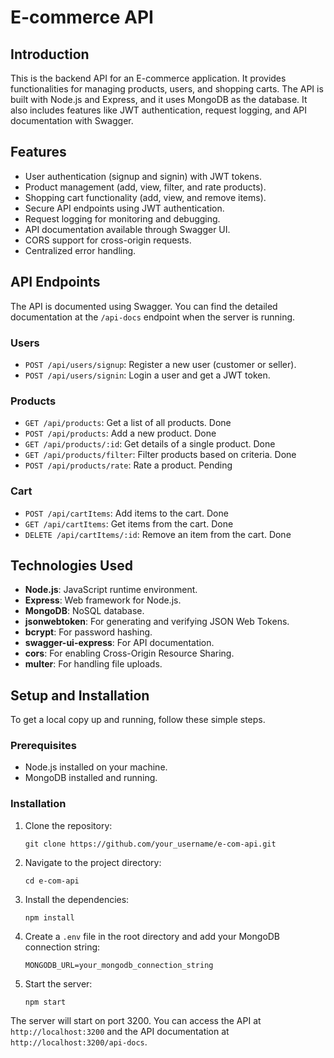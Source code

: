 <!DOCTYPE html>
<html lang="en">
<head>
    <meta charset="UTF-8">
    <meta name="viewport" content="width=device-width, initial-scale=1.0">


</head>
<body>
    <h1>E-commerce API</h1>
    <div class="section">
        <h2>Introduction</h2>
        <p>This is the backend API for an E-commerce application. It provides functionalities for managing products, users, and shopping carts. The API is built with Node.js and Express, and it uses MongoDB as the database. It also includes features like JWT authentication, request logging, and API documentation with Swagger.</p>
    </div>
    <div class="section">
        <h2>Features</h2>
        <ul>
            <li>User authentication (signup and signin) with JWT tokens.</li>
            <li>Product management (add, view, filter, and rate products).</li>
            <li>Shopping cart functionality (add, view, and remove items).</li>
            <li>Secure API endpoints using JWT authentication.</li>
            <li>Request logging for monitoring and debugging.</li>
            <li>API documentation available through Swagger UI.</li>
            <li>CORS support for cross-origin requests.</li>
            <li>Centralized error handling.</li>
        </ul>
    </div>
    <div class="section">
        <h2>API Endpoints</h2>
        <p>The API is documented using Swagger. You can find the detailed documentation at the <code>/api-docs</code> endpoint when the server is running.</p>
        <h3>Users</h3>
        <ul>
            <li><code>POST /api/users/signup</code>: Register a new user (customer or seller).</li>
            <li><code>POST /api/users/signin</code>: Login a user and get a JWT token.</li>
        </ul>
        <h3>Products</h3>
        <ul>
            <li><code>GET /api/products</code>: Get a list of all products. <span class="badge badge-done">Done</span></li>
            <li><code>POST /api/products</code>: Add a new product. <span class="badge badge-done">Done</span></li>
            <li><code>GET /api/products/:id</code>: Get details of a single product. <span class="badge badge-done">Done</span></li>
            <li><code>GET /api/products/filter</code>: Filter products based on criteria. <span class="badge badge-done">Done</span></li>
            <li><code>POST /api/products/rate</code>: Rate a product. <span class="badge badge-pending">Pending</span></li>
        </ul>
        <h3>Cart</h3>
        <ul>
            <li><code>POST /api/cartItems</code>: Add items to the cart. <span class="badge badge-done">Done</span></li>
            <li><code>GET /api/cartItems</code>: Get items from the cart. <span class="badge badge-done">Done</span></li>
            <li><code>DELETE /api/cartItems/:id</code>: Remove an item from the cart. <span class="badge badge-done">Done</span></li>
        </ul>
    </div>
    <div class="section">
        <h2>Technologies Used</h2>
        <ul>
            <li><strong>Node.js</strong>: JavaScript runtime environment.</li>
            <li><strong>Express</strong>: Web framework for Node.js.</li>
            <li><strong>MongoDB</strong>: NoSQL database.</li>
            <li><strong>jsonwebtoken</strong>: For generating and verifying JSON Web Tokens.</li>
            <li><strong>bcrypt</strong>: For password hashing.</li>
            <li><strong>swagger-ui-express</strong>: For API documentation.</li>
            <li><strong>cors</strong>: For enabling Cross-Origin Resource Sharing.</li>
            <li><strong>multer</strong>: For handling file uploads.</li>
        </ul>
    </div>
    <div class="section">
        <h2>Setup and Installation</h2>
        <p>To get a local copy up and running, follow these simple steps.</p>
        <h3>Prerequisites</h3>
        <ul>
            <li>Node.js installed on your machine.</li>
            <li>MongoDB installed and running.</li>
        </ul>
  <h3>Installation</h3>
        <ol>
            <li>Clone the repository:
                <pre><code>git clone https://github.com/your_username/e-com-api.git</code></pre>
            </li>
            <li>Navigate to the project directory:
                <pre><code>cd e-com-api</code></pre>
            </li>
            <li>Install the dependencies:
                <pre><code>npm install</code></pre>
            </li>
            <li>
                <p>Create a <code>.env</code> file in the root directory and add your MongoDB connection string:</p>
                <pre><code>MONGODB_URL=your_mongodb_connection_string</code></pre>
            </li>
            <li>Start the server:
                <pre><code>npm start</code></pre>
            </li>
        </ol>
        <p>The server will start on port 3200. You can access the API at <code>http://localhost:3200</code> and the API documentation at <code>http://localhost:3200/api-docs</code>.</p>
    </div>

</body>
</html>
